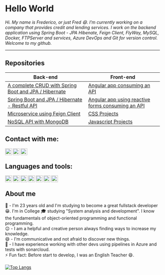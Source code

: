 # Hello World

*Hi. My name is Frederico, or just Fred 😄. I’m currently working on a company that provides credit and lending services. I work on the backend application using Spring Boot - JPA Hibenate, Feign Client, FlyWay, MySQL, Docker, FTPServer and services, Azure DevOps and Git for version control. Welcome to my github.*

<hr>

## Repositories

Back-end | Front-end
------------ | -------------
[A complete CRUD with Spring Boot and JPA / Hibernate](https://github.com/fred1895/cursomvc)| [Angular app consuming an API](https://github.com/fred1895/angular-clientes-app)
[Spring Boot and JPA / Hibernate - Restful API](https://github.com/fred1895/spring-angular-clientes_project)| [Angular app using reactive forms consuming an API](https://github.com/fred1895/front-agenda-angular)
[Microservice using Feign Client](https://github.com/fred1895/feign-client-viacep)| [CSS Projects](https://github.com/fred1895/css_study)
[NoSQL API with MongoDB](https://github.com/fred1895/mongodb-springboot)| [Javascript Projects](https://github.com/fred1895/js_study)


## Contact with me:

<img align="left" alt="MyWhatsapp" width="22px" src="https://simpleicons.org/icons/whatsapp.svg" />
<img align="left" alt="MyGitHub | GitHub" width="22px" src="https://simpleicons.org/icons/github.svg" />
<img align="left" alt="MyLinkedIn | LinkedIn" width="22px" src="https://simpleicons.org/icons/linkedin.svg" />

<br>

## Languages and tools:

<img align="left" alt="Java" width="22px" src="https://simpleicons.org/icons/java.svg" />
<img align="left" alt="Spring Boot" width="22px" src="https://simpleicons.org/icons/spring.svg" />
<img align="left" alt="Angular" width="22px" src="https://simpleicons.org/icons/angular.svg" />
<img align="left" alt="Azure" width="22px" src="https://simpleicons.org/icons/azuredevops.svg" />
<img align="left" alt="HTML" width="22px" src="https://simpleicons.org/icons/html5.svg" />
<img align="left" alt="CSS" width="22px" src="https://simpleicons.org/icons/css3.svg" />
<img align="left" alt="Javascript" width="22px" src="https://simpleicons.org/icons/javascript.svg" />

<br>

## About me
  💬 - I'm 23 years old and I'm studying to become a great fullstack developer 😁. I'm in College 🎓 studying "System analysis and development". I know the fundamentals of object-oriented programming and functional programming.
 </br>
 😉 - I am a helpful and creative person always finding ways to increase my knowledge. 
 <br>
 😄 - I'm communicative and not afraid to discover new things.
 <br>
 👯 - I have experience working with other devs using pipelines in Azure and tests with sonarcloud.
 </br>
 ⚡ Fun fact: Before start to develop, I was an English Teacher 😄.
 </br></br>
 [![Top Langs](https://github-readme-stats.vercel.app/api/top-langs/?username=fred1895&layout=compact)](https://github.com/fred1895?tab=repositories)


<!--
**fred1895/fred1895** is a ✨ _special_ ✨ repository because its `README.md` (this file) appears on your GitHub profile.

Here are some ideas to get you started:


- 🌱 I’m currently learning ...
- 👯 I’m looking to collaborate on ...
- 🤔 I’m looking for help with ...
- 💬 Ask me about ...
- 📫 How to reach me: ...
- 😄 Pronouns: ...
- ⚡ Fun fact: ...
-->
